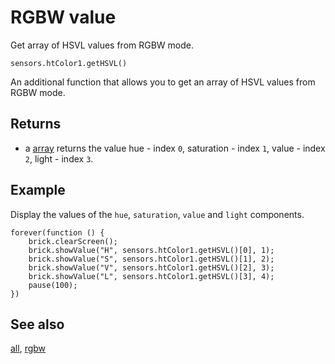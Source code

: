 # RGBW value

Get array of HSVL values from RGBW mode.
```sig
sensors.htColor1.getHSVL()
```

An additional function that allows you to get an array of HSVL values from RGBW mode.

## Returns

* a [array](/types/array) returns the value hue - index `0`, saturation - index `1`, value - index `2`, light - index `3`.

## Example

Display the values of the ``hue``, ``saturation``, ``value`` and ``light`` components.

```blocks
forever(function () {
    brick.clearScreen();
    brick.showValue("H", sensors.htColor1.getHSVL()[0], 1);
    brick.showValue("S", sensors.htColor1.getHSVL()[1], 2);
    brick.showValue("V", sensors.htColor1.getHSVL()[2], 3);
    brick.showValue("L", sensors.htColor1.getHSVL()[3], 4);
    pause(100);
})
```

## See also

[all](/docs/reference/sensors/ht-color-sensor-v2/all),
[rgbw](/docs/reference/sensors/ht-color-sensor-v2/color)
